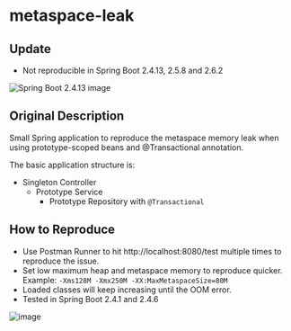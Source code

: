 # metaspace-leak

## Update

- Not reproducible in Spring Boot 2.4.13, 2.5.8 and 2.6.2

![Spring Boot 2.4.13 image](https://user-images.githubusercontent.com/92868401/149891968-f14a0b34-86ad-4796-a4ec-bc7c5460105f.png)

## Original Description 

Small Spring application to reproduce the metaspace memory leak when using prototype-scoped beans and @Transactional annotation.

The basic application structure is:
  - Singleton Controller 
      - Prototype Service
          - Prototype Repository with `@Transactional`


## How to Reproduce

- Use Postman Runner to hit http://localhost:8080/test multiple times to reproduce the issue.
- Set low maximum heap and metaspace memory to reproduce quicker. Example: `-Xms128M -Xmx250M -XX:MaxMetaspaceSize=80M`
- Loaded classes will keep increasing until the OOM error.
- Tested in Spring Boot 2.4.1 and 2.4.6

![image](https://user-images.githubusercontent.com/92868401/149884824-26988096-35d6-44f8-8040-909cf24ac3fe.png)


